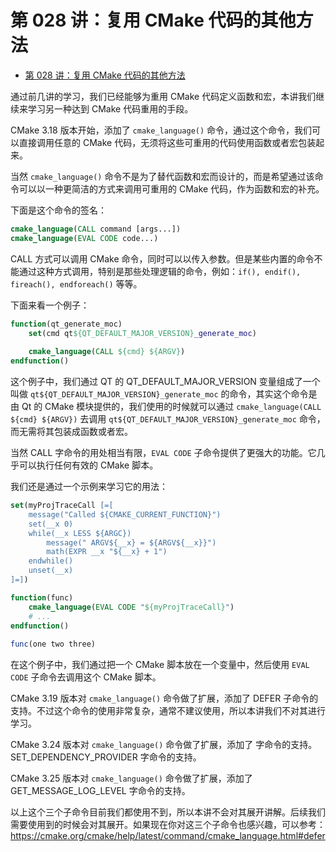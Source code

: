 # 第 028 讲：复用 CMake 代码的其他方法
- [第 028 讲：复用 CMake 代码的其他方法](#第-028-讲复用-cmake-代码的其他方法)

通过前几讲的学习，我们已经能够为重用 CMake 代码定义函数和宏，本讲我们继续来学习另一种达到 CMake 代码重用的手段。

CMake 3.18 版本开始，添加了 ```cmake_language()``` 命令，通过这个命令，我们可以直接调用任意的 CMake 代码，无须将这些可重用的代码使用函数或者宏包装起来。

当然 ```cmake_language()``` 命令不是为了替代函数和宏而设计的，而是希望通过该命令可以以一种更简洁的方式来调用可重用的 CMake 代码，作为函数和宏的补充。

下面是这个命令的签名：
```cmake
cmake_language(CALL command [args...])
cmake_language(EVAL CODE code...)
```

CALL 方式可以调用 CMake 命令，同时可以以传入参数。但是某些内置的命令不能通过这种方式调用，特别是那些处理逻辑的命令，例如：```if(), endif(), fireach(), endforeach()``` 等等。

下面来看一个例子：
```cmake
function(qt_generate_moc)
    set(cmd qt${QT_DEFAULT_MAJOR_VERSION}_generate_moc)
    
    cmake_language(CALL ${cmd} ${ARGV})
endfunction()
```

这个例子中，我们通过 QT 的 QT_DEFAULT_MAJOR_VERSION 变量组成了一个 叫做 ```qt${QT_DEFAULT_MAJOR_VERSION}_generate_moc``` 的命令，其实这个命令是由 Qt 的 CMake 模块提供的，我们使用的时候就可以通过 ```cmake_language(CALL ${cmd} ${ARGV})``` 去调用 ```qt${QT_DEFAULT_MAJOR_VERSION}_generate_moc``` 命令，而无需将其包装成函数或者宏。

当然 CALL 字命令的用处相当有限，```EVAL CODE``` 子命令提供了更强大的功能。它几乎可以执行任何有效的 CMake 脚本。

我们还是通过一个示例来学习它的用法：
```cmake
set(myProjTraceCall [=[
    message("Called ${CMAKE_CURRENT_FUNCTION}")
    set(__x 0)
    while(__x LESS ${ARGC})
        message(" ARGV${__x} = ${ARGV${__x}}")
        math(EXPR __x "${__x} + 1")
    endwhile()
    unset(__x)
]=])

function(func)
    cmake_language(EVAL CODE "${myProjTraceCall}")
    # ...
endfunction()
    
func(one two three)
```

在这个例子中，我们通过把一个 CMake 脚本放在一个变量中，然后使用 ```EVAL CODE``` 子命令去调用这个 CMake 脚本。

CMake 3.19 版本对 ```cmake_language()``` 命令做了扩展，添加了 DEFER 子命令的支持。不过这个命令的使用非常复杂，通常不建议使用，所以本讲我们不对其进行学习。

CMake 3.24 版本对 ```cmake_language()``` 命令做了扩展，添加了 字命令的支持。SET_DEPENDENCY_PROVIDER 字命令的支持。

CMake 3.25 版本对 ```cmake_language()``` 命令做了扩展，添加了 GET_MESSAGE_LOG_LEVEL 字命令的支持。

以上这个三个子命令目前我们都使用不到，所以本讲不会对其展开讲解。后续我们需要使用到的时候会对其展开。如果现在你对这三个子命令也感兴趣，可以参考：https://cmake.org/cmake/help/latest/command/cmake_language.html#defer
